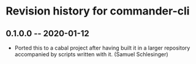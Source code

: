 # Revision history for commander-cli

## 0.1.0.0 -- 2020-01-12

* Ported this to a cabal project after having built it in a larger repository
accompanied by scripts written with it. (Samuel Schlesinger)
